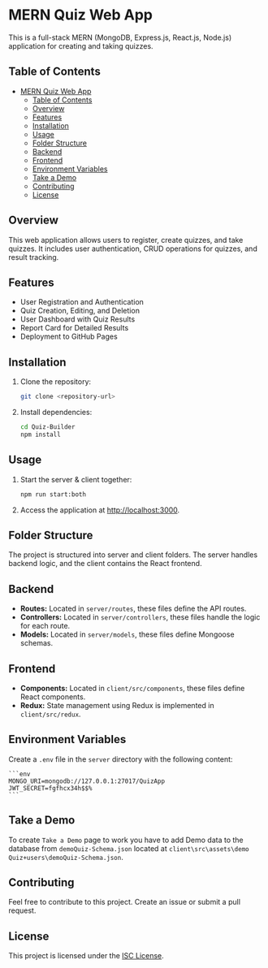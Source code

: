# MERN Quiz Web App

This is a full-stack MERN (MongoDB, Express.js, React.js, Node.js) application for creating and taking quizzes.

## Table of Contents

- [MERN Quiz Web App](#mern-quiz-web-app)
  - [Table of Contents](#table-of-contents)
  - [Overview](#overview)
  - [Features](#features)
  - [Installation](#installation)
  - [Usage](#usage)
  - [Folder Structure](#folder-structure)
  - [Backend](#backend)
  - [Frontend](#frontend)
  - [Environment Variables](#environment-variables)
  - [Take a Demo](#take-a-demo)
  - [Contributing](#contributing)
  - [License](#license)

## Overview

This web application allows users to register, create quizzes, and take quizzes. It includes user authentication, CRUD operations for quizzes, and result tracking.

## Features

- User Registration and Authentication
- Quiz Creation, Editing, and Deletion
- User Dashboard with Quiz Results
- Report Card for Detailed Results
- Deployment to GitHub Pages

## Installation

1. Clone the repository:

   ```bash
   git clone <repository-url>
   ```

2. Install dependencies:

   ```bash
   cd Quiz-Builder
   npm install
   ```

## Usage

1. Start the server & client together:

   ```bash
   npm run start:both
   ```

2. Access the application at [http://localhost:3000](http://localhost:3000).

## Folder Structure

The project is structured into server and client folders. The server handles backend logic, and the client contains the React frontend.

## Backend

- **Routes:** Located in `server/routes`, these files define the API routes.
- **Controllers:** Located in `server/controllers`, these files handle the logic for each route.
- **Models:** Located in `server/models`, these files define Mongoose schemas.

## Frontend

- **Components:** Located in `client/src/components`, these files define React components.
- **Redux:** State management using Redux is implemented in `client/src/redux`.

## Environment Variables

Create a `.env` file in the `server` directory with the following content:

    ```env
    MONGO_URI=mongodb://127.0.0.1:27017/QuizApp
    JWT_SECRET=fgfhcx34h$$%
    ```

## Take a Demo

To create `Take a Demo` page to work you have to add Demo data to the database from `demoQuiz-Schema.json` located at `client\src\assets\demo Quiz+users\demoQuiz-Schema.json`.

## Contributing

Feel free to contribute to this project. Create an issue or submit a pull request.

## License

This project is licensed under the [ISC License](LICENSE).
